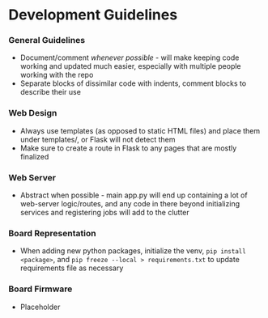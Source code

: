 # Development Guidelines

### General Guidelines

- Document/comment *whenever possible* - will make keeping code working and updated much easier, especially with multiple people working with the repo
- Separate blocks of dissimilar code with indents, comment blocks to describe their use

### Web Design

- Always use templates (as opposed to static HTML files) and place them under templates/, or Flask will not detect them
- Make sure to create a route in Flask to any pages that are mostly finalized

### Web Server 

- Abstract when possible - main app.py will end up containing a lot of web-server logic/routes, and any code in there beyond initializing services and registering jobs will add to the clutter

### Board Representation

- When adding new python packages, initialize the venv, `pip install <package>`, and `pip freeze --local > requirements.txt` to update requirements file as necessary

### Board Firmware

- Placeholder
